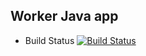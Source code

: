 ## Worker Java app
  * Build Status
[![Build Status](http://35.228.204.147:8080/buildStatus/icon?job=instavote%2Fworker-build)](http://35.228.204.147:8080/job/instavote/job/worker-build/)
